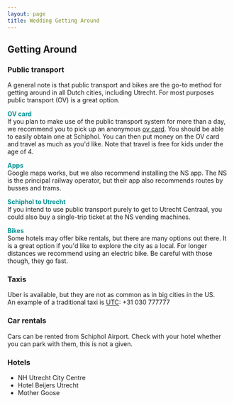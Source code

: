 ```yaml
---
layout: page
title: Wedding Getting Around
---
```


<div class='class_01'>
<h2>Getting Around</h2>
  
<h3>Public transport</h3> 
  
<p>
  A general note is that public transport and bikes are the go-to method for 
  getting around in all Dutch cities, including Utrecht. 
  For most purposes public transport (OV) is a great option. 
</p>
  
<p>
  <strong style="color:#0A9396">OV card</strong><br>
  If you plan to make use of the public transport system for more than a day, we
  recommend you to pick up an anonymous 
  <a href="https://www.holland.com/global/tourism/information/public-transport/ov-chip-card-5.htm">ov card</a>. 
  You should be able to easily
  obtain one at Schiphol. You can then put money on the OV card and travel as
  much as you'd like. Note that travel is free for kids under the age of 4.  
</p>
  
<p>
  <strong style="color:#0A9396">Apps</strong><br>
  Google maps works, but we also recommend installing the NS app. 
  The NS is the principal railway operator, but their app also recommends 
  routes by busses and trams. 
</p>

<p>
  <strong style="color:#0A9396">Schiphol to Utrecht</strong><br>
  If you intend to use public transport purely to get to Utrecht Centraal, you
  could also buy a single-trip ticket at the NS vending machines.
</p>

<p>
  <strong style="color:#0A9396">Bikes</strong><br>
  Some hotels may offer bike rentals, but there are many options out there.
  It is a great option if you'd like to explore the city as a local. For 
  longer distances we recommend using an electric bike. Be careful with those 
  though, they go fast.
</p>

<h3>Taxis</h3>
<p>
  Uber is available, but they are not as common as in big cities in the US.
  <br>
  An example of a traditional taxi is <a href="https://utc.nl/">UTC</a>: +31 030 777777
</p>

<h3>Car rentals</h3><p>
Cars can be rented from Schiphol Airport. Check with your hotel whether you can
park with them, this is not a given. 
</p>

<h3>Hotels</h3>

<ul>
  <li>NH Utrecht City Centre </li>
  <li>Hotel Beijers Utrecht </li>
  <li>Mother Goose</li>
</ul> 
  
</div> 
